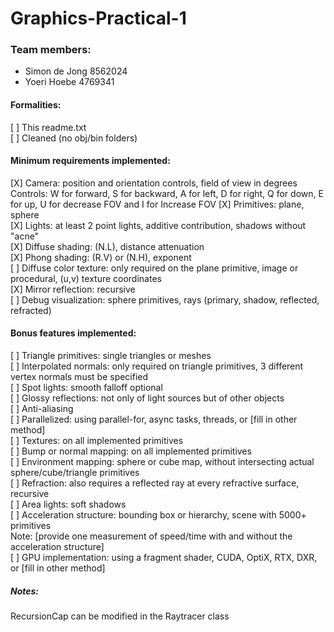 # Graphics-Practical-1

### Team members:  
- Simon de Jong 8562024  
- Yoeri Hoebe 4769341  

#### Formalities:  
[ ] This readme.txt  
[ ] Cleaned (no obj/bin folders)  

#### Minimum requirements implemented:  
[X] Camera: position and orientation controls, field of view in degrees  
Controls: W for forward, S for backward, A for left, D for right, Q for down, E for up, U for decrease FOV and I for Increase FOV
[X] Primitives: plane, sphere  
[X] Lights: at least 2 point lights, additive contribution, shadows without "acne"  
[X] Diffuse shading: (N.L), distance attenuation  
[X] Phong shading: (R.V) or (N.H), exponent  
[ ] Diffuse color texture: only required on the plane primitive, image or procedural, (u,v) texture coordinates  
[X] Mirror reflection: recursive  
[ ] Debug visualization: sphere primitives, rays (primary, shadow, reflected, refracted)  

#### Bonus features implemented:  
[ ] Triangle primitives: single triangles or meshes  
[ ] Interpolated normals: only required on triangle primitives, 3 different vertex normals must be specified  
[ ] Spot lights: smooth falloff optional  
[ ] Glossy reflections: not only of light sources but of other objects  
[ ] Anti-aliasing  
[ ] Parallelized: using parallel-for, async tasks, threads, or [fill in other method]  
[ ] Textures: on all implemented primitives  
[ ] Bump or normal mapping: on all implemented primitives  
[ ] Environment mapping: sphere or cube map, without intersecting actual sphere/cube/triangle primitives  
[ ] Refraction: also requires a reflected ray at every refractive surface, recursive  
[ ] Area lights: soft shadows  
[ ] Acceleration structure: bounding box or hierarchy, scene with 5000+ primitives  
Note: [provide one measurement of speed/time with and without the acceleration structure]  
[ ] GPU implementation: using a fragment shader, CUDA, OptiX, RTX, DXR, or [fill in other method]  

##### Notes:  
RecursionCap can be modified in the Raytracer class 


